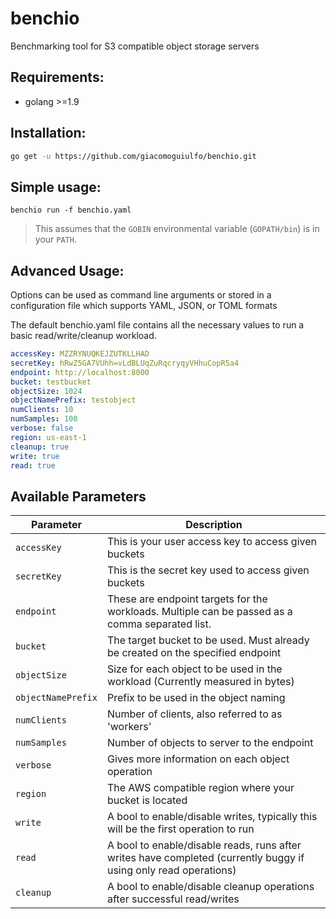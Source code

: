 # benchio

Benchmarking tool for S3 compatible object storage servers

## Requirements:
 
 - golang >=1.9

## Installation:

```sh
go get -u https://github.com/giacomoguiulfo/benchio.git
```

## Simple usage:

```
benchio run -f benchio.yaml
```
> This assumes that the `GOBIN` environmental variable (`GOPATH/bin`) is in your `PATH`. 

## Advanced Usage:

Options can be used as command line arguments or stored in a configuration file
which supports YAML, JSON, or TOML formats

The default benchio.yaml file contains all the necessary values to run a basic
read/write/cleanup workload.

```yaml
accessKey: MZZRYNUQKEJZUTKLLHAD
secretKey: hRwZ5GA7VUhh=vLdBLUqZuRqcryqyVHhuCopR5a4
endpoint: http://localhost:8000
bucket: testbucket
objectSize: 1024
objectNamePrefix: testobject
numClients: 10
numSamples: 100
verbose: false
region: us-east-1
cleanup: true
write: true
read: true
```

## Available Parameters

| Parameter                           | Description                                                                                                      |
| ----------------------------------- | -----------------------------------------------------------------------------------------------------------------|
| `accessKey`                         | This is your user access key to access given buckets                                                             |
| `secretKey`                         | This is the secret key used to access given buckets                                                              |
| `endpoint`                          | These are endpoint targets for the workloads. Multiple can be passed as a comma separated list.                  |
| `bucket`                            | The target bucket to be used. Must already be created on the specified endpoint                                  |
| `objectSize`                        | Size for each object to be used in the workload (Currently measured in bytes)                                    |
| `objectNamePrefix`                  | Prefix to be used in the object naming                                                                           |
| `numClients`                        | Number of clients, also referred to as 'workers'                                                                 |
| `numSamples`                        | Number of objects to server to the endpoint                                                                      |
| `verbose`                           | Gives more information on each object operation                                                                  |
| `region`                            | The AWS compatible region where your bucket is located                                                           |
| `write`                             | A bool to enable/disable writes, typically this will be the first operation to run                               |
| `read`                              | A bool to enable/disable reads, runs after writes have completed (currently buggy if using only read operations) |
| `cleanup`                           | A bool to enable/disable cleanup operations after successful read/writes                                         |
